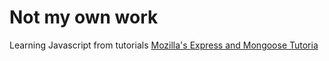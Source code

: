 # Not my own work

Learning Javascript from tutorials
[Mozilla's Express and Mongoose Tutoria](https://developer.mozilla.org/en-US/docs/Learn/Server-side/Express_Nodejs/Tutorial_local_library_website)